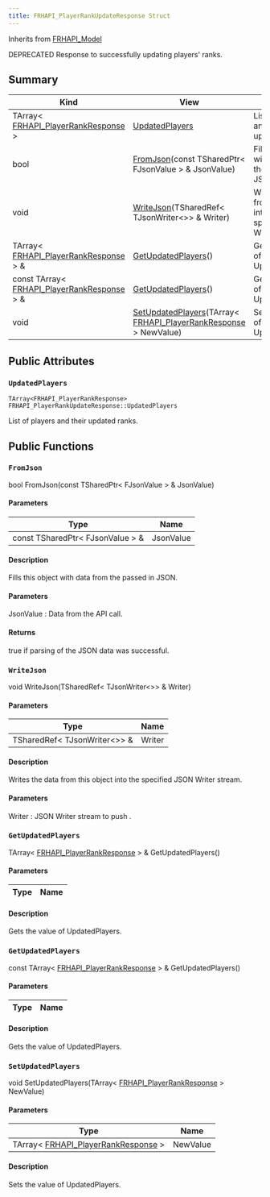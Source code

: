 ```yaml
---
title: FRHAPI_PlayerRankUpdateResponse Struct
---
```

Inherits from [FRHAPI_Model](/unreal-plugins/all/structfrhapi__model/#structFRHAPI__Model)

DEPRECATED Response to successfully updating players&#39; ranks.

## Summary
| Kind | View | Description |
|------|------|-------------|
|TArray< [FRHAPI_PlayerRankResponse](/unreal-plugins/all/structfrhapi__playerrankresponse/#structFRHAPI__PlayerRankResponse) >|[UpdatedPlayers](/unreal-plugins/all/structfrhapi__playerrankupdateresponse/#structFRHAPI__PlayerRankUpdateResponse_1a7f6d7817320d4a24ba83cdbdb5f5acaf)|List of players and their updated ranks.|
|bool|[FromJson](/unreal-plugins/all/structfrhapi__playerrankupdateresponse/#structFRHAPI__PlayerRankUpdateResponse_1a8c70e27184c2ed95c1687f0070de3a41)(const TSharedPtr< FJsonValue > & JsonValue)|Fills this object with data from the passed in JSON.|
|void|[WriteJson](/unreal-plugins/all/structfrhapi__playerrankupdateresponse/#structFRHAPI__PlayerRankUpdateResponse_1a47da0774dd217832f7b5ab5f20e70803)(TSharedRef< TJsonWriter<>> & Writer)|Writes the data from this object into the specified JSON Writer stream.|
|TArray< [FRHAPI_PlayerRankResponse](/unreal-plugins/all/structfrhapi__playerrankresponse/#structFRHAPI__PlayerRankResponse) > &|[GetUpdatedPlayers](/unreal-plugins/all/structfrhapi__playerrankupdateresponse/#structFRHAPI__PlayerRankUpdateResponse_1ac7213500ce83733148a448a808771080)()|Gets the value of UpdatedPlayers.|
|const TArray< [FRHAPI_PlayerRankResponse](/unreal-plugins/all/structfrhapi__playerrankresponse/#structFRHAPI__PlayerRankResponse) > &|[GetUpdatedPlayers](/unreal-plugins/all/structfrhapi__playerrankupdateresponse/#structFRHAPI__PlayerRankUpdateResponse_1a67c1363557897ce067efec035674b8c5)()|Gets the value of UpdatedPlayers.|
|void|[SetUpdatedPlayers](/unreal-plugins/all/structfrhapi__playerrankupdateresponse/#structFRHAPI__PlayerRankUpdateResponse_1a5199179dc905b15110e2e2ae0cda32a2)(TArray< [FRHAPI_PlayerRankResponse](/unreal-plugins/all/structfrhapi__playerrankresponse/#structFRHAPI__PlayerRankResponse) > NewValue)|Sets the value of UpdatedPlayers.|
## Public Attributes



### `UpdatedPlayers` <a id="structFRHAPI__PlayerRankUpdateResponse_1a7f6d7817320d4a24ba83cdbdb5f5acaf"></a>

`TArray<FRHAPI_PlayerRankResponse> FRHAPI_PlayerRankUpdateResponse::UpdatedPlayers`

List of players and their updated ranks.





## Public Functions



### `FromJson` <a id="structFRHAPI__PlayerRankUpdateResponse_1a8c70e27184c2ed95c1687f0070de3a41"></a>

bool FromJson(const TSharedPtr< FJsonValue > & JsonValue)

#### Parameters

| Type | Name |
|------|------|
|const TSharedPtr< FJsonValue > &|JsonValue|

#### Description

Fills this object with data from the passed in JSON.


#### Parameters

JsonValue
: Data from the API call.

#### Returns
true if parsing of the JSON data was successful. 



### `WriteJson` <a id="structFRHAPI__PlayerRankUpdateResponse_1a47da0774dd217832f7b5ab5f20e70803"></a>

void WriteJson(TSharedRef< TJsonWriter<>> & Writer)

#### Parameters

| Type | Name |
|------|------|
|TSharedRef< TJsonWriter<>> &|Writer|

#### Description

Writes the data from this object into the specified JSON Writer stream.


#### Parameters

Writer
: JSON Writer stream to push . 



### `GetUpdatedPlayers` <a id="structFRHAPI__PlayerRankUpdateResponse_1ac7213500ce83733148a448a808771080"></a>

TArray< [FRHAPI_PlayerRankResponse](/unreal-plugins/all/structfrhapi__playerrankresponse/#structFRHAPI__PlayerRankResponse) > & GetUpdatedPlayers()

#### Parameters

| Type | Name |
|------|------|

#### Description

Gets the value of UpdatedPlayers.




### `GetUpdatedPlayers` <a id="structFRHAPI__PlayerRankUpdateResponse_1a67c1363557897ce067efec035674b8c5"></a>

const TArray< [FRHAPI_PlayerRankResponse](/unreal-plugins/all/structfrhapi__playerrankresponse/#structFRHAPI__PlayerRankResponse) > & GetUpdatedPlayers()

#### Parameters

| Type | Name |
|------|------|

#### Description

Gets the value of UpdatedPlayers.




### `SetUpdatedPlayers` <a id="structFRHAPI__PlayerRankUpdateResponse_1a5199179dc905b15110e2e2ae0cda32a2"></a>

void SetUpdatedPlayers(TArray< [FRHAPI_PlayerRankResponse](/unreal-plugins/all/structfrhapi__playerrankresponse/#structFRHAPI__PlayerRankResponse) > NewValue)

#### Parameters

| Type | Name |
|------|------|
|TArray< [FRHAPI_PlayerRankResponse](/unreal-plugins/all/structfrhapi__playerrankresponse/#structFRHAPI__PlayerRankResponse) >|NewValue|

#### Description

Sets the value of UpdatedPlayers.





